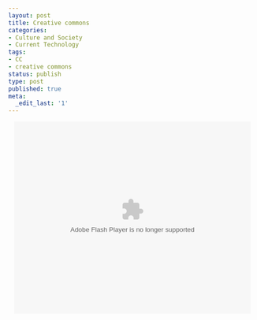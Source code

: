```yaml
---
layout: post
title: Creative commons
categories:
- Culture and Society
- Current Technology
tags:
- CC
- creative commons
status: publish
type: post
published: true
meta:
  _edit_last: '1'
---
```

<p style="text-align: center;"><object width="480" height="390" data="http://blip.tv/play/gpxS3pNvg9ky" type="application/x-shockwave-flash"><param name="src" value="http://blip.tv/play/gpxS3pNvg9ky" /><param name="allowfullscreen" value="true" /></object>
